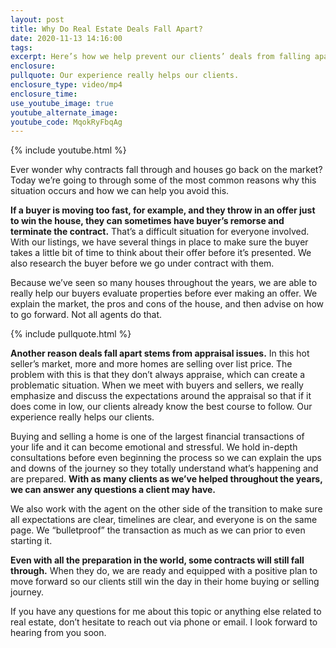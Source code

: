 ```yaml
---
layout: post
title: Why Do Real Estate Deals Fall Apart?
date: 2020-11-13 14:16:00
tags:
excerpt: Here’s how we help prevent our clients’ deals from falling apart.
enclosure:
pullquote: Our experience really helps our clients.
enclosure_type: video/mp4
enclosure_time:
use_youtube_image: true
youtube_alternate_image:
youtube_code: MqokRyFbqAg
---
```


{% include youtube.html %}

Ever wonder why contracts fall through and houses go back on the market? Today we’re going to through some of the most common reasons why this situation occurs and how we can help you avoid this.

**If a buyer is moving too fast, for example, and they throw in an offer just to win the house, they can sometimes have buyer’s remorse and terminate the contract.** That’s a difficult situation for everyone involved. With our listings, we have several things in place to make sure the buyer takes a little bit of time to think about their offer before it’s presented. We also research the buyer before we go under contract with them.

Because we’ve seen so many houses throughout the years, we are able to really help our buyers evaluate properties before ever making an offer. We explain the market, the pros and cons of the house, and then advise on how to go forward. Not all agents do that.

{% include pullquote.html %}

**Another reason deals fall apart stems from appraisal issues.** In this hot seller’s market, more and more homes are selling over list price. The problem with this is that they don’t always appraise, which can create a problematic situation. When we meet with buyers and sellers, we really emphasize and discuss the expectations around the appraisal so that if it does come in low, our clients already know the best course to follow. Our experience really helps our clients.

Buying and selling a home is one of the largest financial transactions of your life and it can become emotional and stressful. We hold in-depth consultations before even beginning the process so we can explain the ups and downs of the journey so they totally understand what’s happening and are prepared. **With as many clients as we’ve helped throughout the years, we can answer any questions a client may have.**

We also work with the agent on the other side of the transition to make sure all expectations are clear, timelines are clear, and everyone is on the same page. We “bulletproof” the transaction as much as we can prior to even starting it.

**Even with all the preparation in the world, some contracts will still fall through.** When they do, we are ready and equipped with a positive plan to move forward so our clients still win the day in their home buying or selling journey.

If you have any questions for me about this topic or anything else related to real estate, don’t hesitate to reach out via phone or email. I look forward to hearing from you soon.

